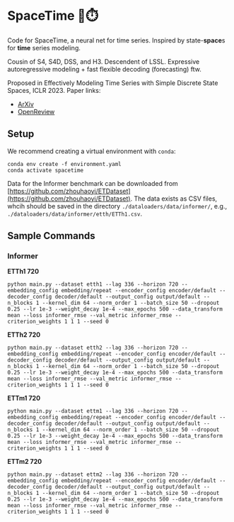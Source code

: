 # SpaceTime 🌌⏱️
Code for SpaceTime, a neural net for time series. Inspired by state-**space**s for **time** series modeling.

Cousin of S4, S4D, DSS, and H3. Descendent of LSSL. Expressive autoregressive modeling + fast flexible decoding (forecasting) ftw. 

Proposed in Effectively Modeling Time Series with Simple Discrete State Spaces, ICLR 2023. Paper links:     
* [ArXiv]()   
* [OpenReview](https://openreview.net/forum?id=2EpjkjzdCAa&referrer=%5BAuthor%20Console%5D(%2Fgroup%3Fid%3DICLR.cc%2F2023%2FConference%2FAuthors%23your-submissions))  

## Setup

We recommend creating a virtual environment with `conda`:  
```
conda env create -f environment.yaml
conda activate spacetime
```

Data for the Informer benchmark can be downloaded from [https://github.com/zhouhaoyi/ETDataset](https://github.com/zhouhaoyi/ETDataset). The data exists as CSV files, whcih should be saved in the directory `./dataloaders/data/informer/`, e.g., `./dataloaders/data/informer/etth/ETTh1.csv`.

## Sample Commands  

### Informer

**ETTh1 720**  
```
python main.py --dataset etth1 --lag 336 --horizon 720 --embedding_config embedding/repeat --encoder_config encoder/default --decoder_config decoder/default --output_config output/default --n_blocks 1 --kernel_dim 64 --norm_order 1 --batch_size 50 --dropout 0.25 --lr 1e-3 --weight_decay 1e-4 --max_epochs 500 --data_transform mean --loss informer_rmse --val_metric informer_rmse --criterion_weights 1 1 1 --seed 0 
```

**ETTh2 720**  
```
python main.py --dataset etth2 --lag 336 --horizon 720 --embedding_config embedding/repeat --encoder_config encoder/default --decoder_config decoder/default --output_config output/default --n_blocks 1 --kernel_dim 64 --norm_order 1 --batch_size 50 --dropout 0.25 --lr 1e-3 --weight_decay 1e-4 --max_epochs 500 --data_transform mean --loss informer_rmse --val_metric informer_rmse --criterion_weights 1 1 1 --seed 0 
```

**ETTm1 720**  
```
python main.py --dataset ettm1 --lag 336 --horizon 720 --embedding_config embedding/repeat --encoder_config encoder/default --decoder_config decoder/default --output_config output/default --n_blocks 1 --kernel_dim 64 --norm_order 1 --batch_size 50 --dropout 0.25 --lr 1e-3 --weight_decay 1e-4 --max_epochs 500 --data_transform mean --loss informer_rmse --val_metric informer_rmse --criterion_weights 1 1 1 --seed 0 
```

**ETTm2 720**  
```
python main.py --dataset ettm2 --lag 336 --horizon 720 --embedding_config embedding/repeat --encoder_config encoder/default --decoder_config decoder/default --output_config output/default --n_blocks 1 --kernel_dim 64 --norm_order 1 --batch_size 50 --dropout 0.25 --lr 1e-3 --weight_decay 1e-4 --max_epochs 500 --data_transform mean --loss informer_rmse --val_metric informer_rmse --criterion_weights 1 1 1 --seed 0 
```
